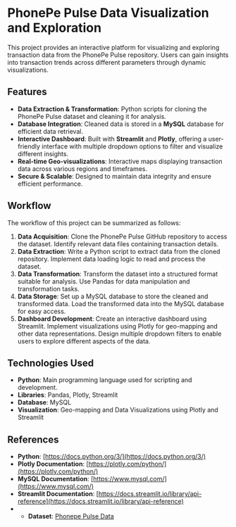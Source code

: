 # PhonePe Pulse Data Visualization and Exploration

This project provides an interactive platform for visualizing and exploring transaction data from the PhonePe Pulse repository. Users can gain insights into transaction trends across different parameters through dynamic visualizations.

## Features

- **Data Extraction & Transformation**: Python scripts for cloning the PhonePe Pulse dataset and cleaning it for analysis.
- **Database Integration**: Cleaned data is stored in a **MySQL** database for efficient data retrieval.
- **Interactive Dashboard**: Built with **Streamlit** and **Plotly**, offering a user-friendly interface with multiple dropdown options to filter and visualize different insights.
- **Real-time Geo-visualizations**: Interactive maps displaying transaction data across various regions and timeframes.
- **Secure & Scalable**: Designed to maintain data integrity and ensure efficient performance.
  
## Workflow

The workflow of this project can be summarized as follows:

1. **Data Acquisition**: Clone the PhonePe Pulse GitHub repository to access the dataset. Identify relevant data files containing transaction details.
2. **Data Extraction**: Write a Python script to extract data from the cloned repository. Implement data loading logic to read and process the dataset.
3. **Data Transformation**: Transform the dataset into a structured format suitable for analysis. Use Pandas for data manipulation and transformation tasks.
4. **Data Storage**: Set up a MySQL database to store the cleaned and transformed data. Load the transformed data into the MySQL database for easy access.
5. **Dashboard Development**: Create an interactive dashboard using Streamlit. Implement visualizations using Plotly for geo-mapping and other data representations. Design multiple dropdown filters to enable users to explore different aspects of the data.

## Technologies Used

- **Python**: Main programming language used for scripting and development.
- **Libraries**: Pandas, Plotly, Streamlit
- **Database**: MySQL
- **Visualization**: Geo-mapping and Data Visualizations using Plotly and Streamlit

## References

- **Python**: [https://docs.python.org/3/](https://docs.python.org/3/)
- **Plotly Documentation**: [https://plotly.com/python/](https://plotly.com/python/)
- **MySQL Documentation**: [https://www.mysql.com/](https://www.mysql.com/)
- **Streamlit Documentation**: [https://docs.streamlit.io/library/api-reference](https://docs.streamlit.io/library/api-reference)
- - **Dataset**: [Phonepe Pulse Data]([https://docs.streamlit.io/library/api-reference](https://github.com/PhonePe/pulse#readme))
